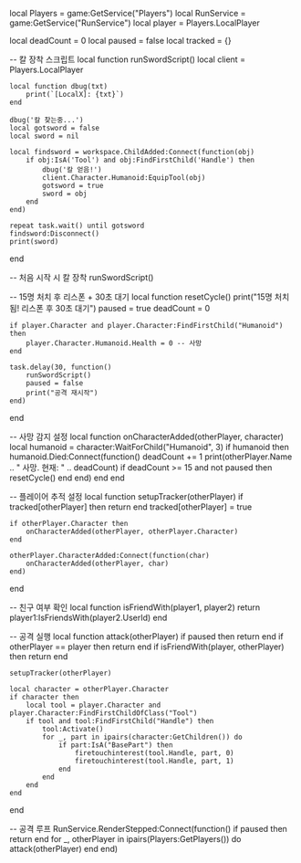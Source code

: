 local Players = game:GetService("Players")
local RunService = game:GetService("RunService")
local player = Players.LocalPlayer

local deadCount = 0
local paused = false
local tracked = {}

-- 칼 장착 스크립트
local function runSwordScript()
	local client = Players.LocalPlayer

	local function dbug(txt)
		print(`[LocalX]: {txt}`)
	end

	dbug('칼 찾는중...')
	local gotsword = false
	local sword = nil

	local findsword = workspace.ChildAdded:Connect(function(obj)
		if obj:IsA('Tool') and obj:FindFirstChild('Handle') then
			dbug('칼 얻음!')
			client.Character.Humanoid:EquipTool(obj)
			gotsword = true
			sword = obj
		end
	end)

	repeat task.wait() until gotsword
	findsword:Disconnect()
	print(sword)
end

-- 처음 시작 시 칼 장착
runSwordScript()

-- 15명 처치 후 리스폰 + 30초 대기
local function resetCycle()
	print("15명 처치됨! 리스폰 후 30초 대기")
	paused = true
	deadCount = 0

	if player.Character and player.Character:FindFirstChild("Humanoid") then
		player.Character.Humanoid.Health = 0 -- 사망
	end

	task.delay(30, function()
		runSwordScript()
		paused = false
		print("공격 재시작")
	end)
end

-- 사망 감지 설정
local function onCharacterAdded(otherPlayer, character)
	local humanoid = character:WaitForChild("Humanoid", 3)
	if humanoid then
		humanoid.Died:Connect(function()
			deadCount += 1
			print(otherPlayer.Name .. " 사망. 현재: " .. deadCount)
			if deadCount >= 15 and not paused then
				resetCycle()
			end
		end)
	end
end

-- 플레이어 추적 설정
local function setupTracker(otherPlayer)
	if tracked[otherPlayer] then return end
	tracked[otherPlayer] = true

	if otherPlayer.Character then
		onCharacterAdded(otherPlayer, otherPlayer.Character)
	end

	otherPlayer.CharacterAdded:Connect(function(char)
		onCharacterAdded(otherPlayer, char)
	end)
end

-- 친구 여부 확인
local function isFriendWith(player1, player2)
	return player1:IsFriendsWith(player2.UserId)
end

-- 공격 실행
local function attack(otherPlayer)
	if paused then return end
	if otherPlayer == player then return end
	if isFriendWith(player, otherPlayer) then return end

	setupTracker(otherPlayer)

	local character = otherPlayer.Character
	if character then
		local tool = player.Character and player.Character:FindFirstChildOfClass("Tool")
		if tool and tool:FindFirstChild("Handle") then
			tool:Activate()
			for _, part in ipairs(character:GetChildren()) do
				if part:IsA("BasePart") then
					firetouchinterest(tool.Handle, part, 0)
					firetouchinterest(tool.Handle, part, 1)
				end
			end
		end
	end
end

-- 공격 루프
RunService.RenderStepped:Connect(function()
	if paused then return end
	for _, otherPlayer in ipairs(Players:GetPlayers()) do
		attack(otherPlayer)
	end
end)
